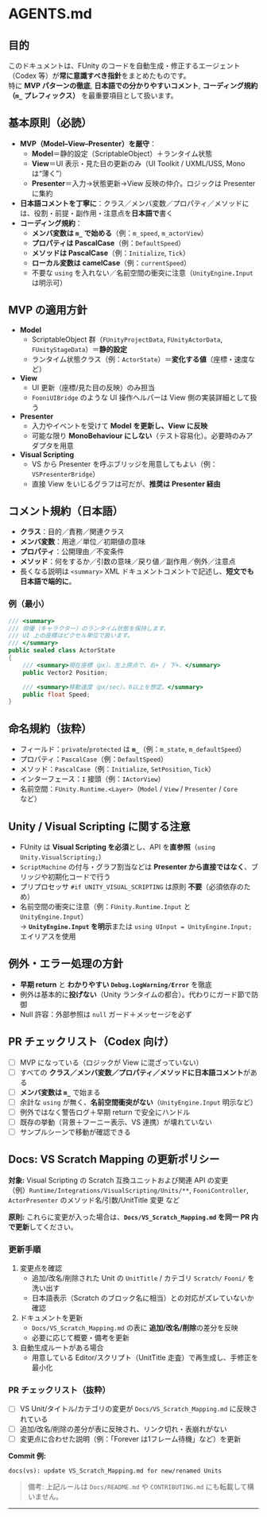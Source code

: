 # AGENTS.md

## 目的
このドキュメントは、FUnity のコードを自動生成・修正するエージェント（Codex 等）が**常に意識すべき指針**をまとめたものです。  
特に **MVP パターンの徹底**, **日本語での分かりやすいコメント**, **コーディング規約（`m_` プレフィックス）** を最重要項目として扱います。

## 基本原則（必読）
- **MVP（Model–View–Presenter）を厳守**：
  - **Model**＝静的設定（ScriptableObject）＋ランタイム状態
  - **View**＝UI 表示・見た目の更新のみ（UI Toolkit / UXML/USS, Mono は“薄く”）
  - **Presenter**＝入力→状態更新→View 反映の仲介。ロジックは Presenter に集約
- **日本語コメントを丁寧に**：クラス／メンバ変数／プロパティ／メソッドには、役割・前提・副作用・注意点を**日本語で**書く
- **コーディング規約**：
  - **メンバ変数は `m_` で始める**（例：`m_speed`, `m_actorView`）
  - **プロパティは PascalCase**（例：`DefaultSpeed`）
  - **メソッドは PascalCase**（例：`Initialize`, `Tick`）
  - **ローカル変数は camelCase**（例：`currentSpeed`）
  - 不要な `using` を入れない／名前空間の衝突に注意（`UnityEngine.Input` は明示可）

## MVP の適用方針
- **Model**
  - ScriptableObject 群（`FUnityProjectData`, `FUnityActorData`, `FUnityStageData`）＝**静的設定**
  - ランタイム状態クラス（例：`ActorState`）＝**変化する値**（座標・速度など）
- **View**
  - UI 更新（座標/見た目の反映）のみ担当  
  - `FooniUIBridge` のような UI 操作ヘルパーは View 側の実装詳細として扱う
- **Presenter**
  - 入力やイベントを受けて **Model を更新し、View に反映**
  - 可能な限り **MonoBehaviour にしない**（テスト容易化）。必要時のみアダプタを用意
- **Visual Scripting**  
  - VS から Presenter を呼ぶブリッジを用意してもよい（例：`VSPresenterBridge`）  
  - 直接 View をいじるグラフは可だが、**推奨は Presenter 経由**

## コメント規約（日本語）
- **クラス**：目的／責務／関連クラス
- **メンバ変数**：用途／単位／初期値の意味
- **プロパティ**：公開理由／不変条件
- **メソッド**：何をするか／引数の意味／戻り値／副作用／例外／注意点
- 長くなる説明は `<summary>` XML ドキュメントコメントで記述し、**短文でも日本語で端的に**。

### 例（最小）
```csharp
/// <summary>
/// 俳優（キャラクター）のランタイム状態を保持します。
/// UI 上の座標はピクセル単位で扱います。
/// </summary>
public sealed class ActorState
{
    /// <summary>現在座標（px）。左上原点で、右+ / 下+。</summary>
    public Vector2 Position;

    /// <summary>移動速度（px/sec）。0以上を想定。</summary>
    public float Speed;
}
```

## 命名規約（抜粋）
- フィールド：`private`/`protected` は **`m_`**（例：`m_state`, `m_defaultSpeed`）
- プロパティ：`PascalCase`（例：`DefaultSpeed`）
- メソッド：`PascalCase`（例：`Initialize`, `SetPosition`, `Tick`）
- インターフェース：`I` 接頭（例：`IActorView`）
- 名前空間：`FUnity.Runtime.<Layer>`（`Model` / `View` / `Presenter` / `Core` など）

## Unity / Visual Scripting に関する注意
- FUnity は **Visual Scripting を必須**とし、API を**直参照**（`using Unity.VisualScripting;`）
- `ScriptMachine` の付与・グラフ割当などは **Presenter から直接ではなく**、ブリッジや初期化コードで行う
- プリプロセッサ `#if UNITY_VISUAL_SCRIPTING` は原則 **不要**（必須依存のため）
- 名前空間の衝突に注意（例：`FUnity.Runtime.Input` と `UnityEngine.Input`）  
  → **`UnityEngine.Input` を明示**または `using UInput = UnityEngine.Input;` エイリアスを使用

## 例外・エラー処理の方針
- **早期 return** と **わかりやすい `Debug.LogWarning/Error`** を徹底
- 例外は基本的に**投げない**（Unity ランタイムの都合）。代わりにガード節で防御
- Null 許容：外部参照は `null` ガード＋メッセージを必ず

## PR チェックリスト（Codex 向け）
- [ ] MVP になっている（ロジックが View に混ざっていない）
- [ ] すべての **クラス／メンバ変数／プロパティ／メソッドに日本語コメント**がある
- [ ] **メンバ変数は `m_`** で始まる
- [ ] 余計な `using` が無く、**名前空間衝突がない**（`UnityEngine.Input` 明示など）
- [ ] 例外ではなく警告ログ＋早期 return で安全にハンドル
- [ ] 既存の挙動（背景＋フーニー表示、VS 連携）が壊れていない
- [ ] サンプルシーンで移動が確認できる

## Docs: VS Scratch Mapping の更新ポリシー

**対象:** Visual Scripting の Scratch 互換ユニットおよび関連 API の変更  
（例）`Runtime/Integrations/VisualScripting/Units/**`, `FooniController`, `ActorPresenter` のメソッド名/引数/UnitTitle 変更 など

**原則:** これらに変更が入った場合は、**`Docs/VS_Scratch_Mapping.md` を同一 PR 内で更新**してください。

### 更新手順
1. 変更点を確認
   - 追加/改名/削除された Unit の `UnitTitle` / カテゴリ `Scratch/` `Fooni/` を洗い出す
   - 日本語表示（Scratch のブロック名に相当）との対応がズレていないか確認
2. ドキュメントを更新
   - `Docs/VS_Scratch_Mapping.md` の表に **追加/改名/削除**の差分を反映
   - 必要に応じて概要・備考を更新
3. 自動生成ルートがある場合
   - 用意している Editor/スクリプト（UnitTitle 走査）で再生成し、手修正を最小化

### PR チェックリスト（抜粋）
- [ ] VS Unit/タイトル/カテゴリの変更が `Docs/VS_Scratch_Mapping.md` に反映されている
- [ ] 追加/改名/削除の差分が表に反映され、リンク切れ・表崩れがない
- [ ] 変更点に合わせた説明（例：「Forever は1フレーム待機」など）を更新

**Commit 例:**
```
docs(vs): update VS_Scratch_Mapping.md for new/renamed Units
```

> 備考: 上記ルールは `Docs/README.md` や `CONTRIBUTING.md` にも転載して構いません。

---
